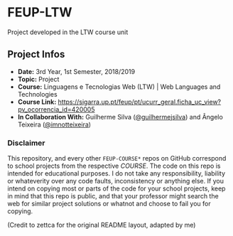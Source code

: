 # FEUP-LTW

Project developed in the LTW course unit

## Project Infos

* **Date:** 3rd Year, 1st Semester, 2018/2019
* **Topic:** Project
* **Course:** Linguagens e Tecnologias Web (LTW) | Web Languages and Technologies
* **Course Link:** https://sigarra.up.pt/feup/pt/ucurr_geral.ficha_uc_view?pv_ocorrencia_id=420005
* **In Collaboration With:** Guilherme Silva ([@guilhermejsilva](https://github.com/guilhermejsilva)) and Ângelo Teixeira ([@imnotteixeira](https://github.com/imnotteixeira))


### Disclaimer
This repository, and every other `FEUP-COURSE*` repos on GitHub correspond to school projects from the respective *COURSE*. The code on this repo is intended for educational purposes. I do not take any responsibility, liability or whateverity over any code faults, inconsistency or anything else. If you intend on copying most or parts of the code for your school projects, keep in mind that this repo is public, and that your professor might search the web for similar project solutions or whatnot and choose to fail you for copying.

(Credit to zettca for the original README layout, adapted by me)
